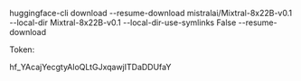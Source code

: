 huggingface-cli download --resume-download mistralai/Mixtral-8x22B-v0.1 --local-dir Mixtral-8x22B-v0.1 --local-dir-use-symlinks False --resume-download

Token: 

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

